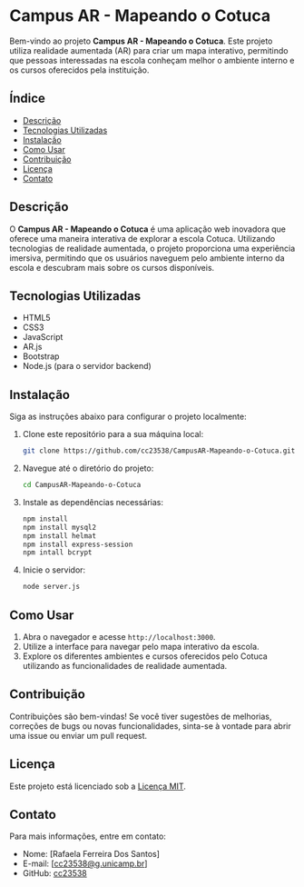 # Campus AR - Mapeando o Cotuca

Bem-vindo ao projeto **Campus AR - Mapeando o Cotuca**. Este projeto utiliza realidade aumentada (AR) para criar um mapa interativo, permitindo que pessoas interessadas na escola conheçam melhor o ambiente interno e os cursos oferecidos pela instituição.

## Índice

- [Descrição](#descrição)
- [Tecnologias Utilizadas](#tecnologias-utilizadas)
- [Instalação](#instalação)
- [Como Usar](#como-usar)
- [Contribuição](#contribuição)
- [Licença](#licença)
- [Contato](#contato)

## Descrição

O **Campus AR - Mapeando o Cotuca** é uma aplicação web inovadora que oferece uma maneira interativa de explorar a escola Cotuca. Utilizando tecnologias de realidade aumentada, o projeto proporciona uma experiência imersiva, permitindo que os usuários naveguem pelo ambiente interno da escola e descubram mais sobre os cursos disponíveis.

## Tecnologias Utilizadas

- HTML5
- CSS3
- JavaScript
- AR.js
- Bootstrap
- Node.js (para o servidor backend)

## Instalação

Siga as instruções abaixo para configurar o projeto localmente:

1. Clone este repositório para a sua máquina local:
    ```sh
    git clone https://github.com/cc23538/CampusAR-Mapeando-o-Cotuca.git
    ```

2. Navegue até o diretório do projeto:
    ```sh
    cd CampusAR-Mapeando-o-Cotuca
    ```

3. Instale as dependências necessárias:
    ```sh
    npm install
    npm install mysql2
    npm install helmat
    npm install express-session
    npm intall bcrypt
    ```

4. Inicie o servidor:
    ```sh
    node server.js
    ```

## Como Usar

1. Abra o navegador e acesse `http://localhost:3000`.
2. Utilize a interface para navegar pelo mapa interativo da escola.
3. Explore os diferentes ambientes e cursos oferecidos pelo Cotuca utilizando as funcionalidades de realidade aumentada.

## Contribuição

Contribuições são bem-vindas! Se você tiver sugestões de melhorias, correções de bugs ou novas funcionalidades, sinta-se à vontade para abrir uma issue ou enviar um pull request.

## Licença

Este projeto está licenciado sob a [Licença MIT](LICENSE).

## Contato

Para mais informações, entre em contato:

- Nome: [Rafaela Ferreira Dos Santos]
- E-mail: [cc23538@g.unicamp.br]
- GitHub: [cc23538](https://github.com/cc23538)

    
